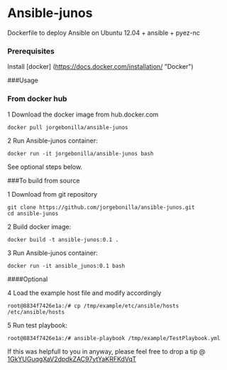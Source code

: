 # Ansible-junos
Dockerfile to deploy Ansible on Ubuntu 12.04 + ansible + pyez-nc

### Prerequisites
Install [docker] (https://docs.docker.com/installation/ "Docker")

###Usage

### From docker hub
1 Download the docker image from hub.docker.com
```
docker pull jorgebonilla/ansible-junos
```
2 Run Ansible-junos container:
```
docker run -it jorgebonilla/ansible-junos bash
```
See optional steps below.

###To build from source

1 Download from git repository
```
git clone https://github.com/jorgebonilla/ansible-junos.git
cd ansible-junos
```
2 Build docker image:
```
docker build -t ansible-junos:0.1 .
```
3 Run Ansible-junos container:
```
docker run -it ansible_junos:0.1 bash
```

####Optional 

4 Load the example host file and modify accordingly 
```
root@8834f7426e1a:/# cp /tmp/example/etc/ansible/hosts /etc/ansible/hosts
```
5 Run test playbook:
 ```
root@8834f7426e1a:/# ansible-playbook /tmp/example/TestPlaybook.yml
 ```
 
If this was helpfull to you in anyway, please feel free to drop a tip @ [1GkYUGuqgXaV2dpdkZAC97ytYaKRFKdVqT](bitcoin:1GkYUGuqgXaV2dpdkZAC97ytYaKRFKdVqT "Bitcoin Address")
